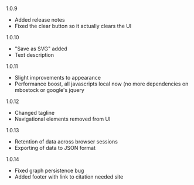 1.0.9
 * Added release notes
 * Fixed the clear button so it actually clears the UI

1.0.10
 * "Save as SVG" added
 * Text description

1.0.11
 * Slight improvements to appearance
 * Performance boost, all javascripts local now (no more dependencies on mbostock or google's jquery

1.0.12
 * Changed tagline
 * Navigational elements removed from UI

1.0.13
 * Retention of data across browser sessions
 * Exporting of data to JSON format

1.0.14
 * Fixed graph persistence bug
 * Added footer with link to citation needed site
